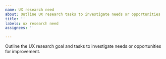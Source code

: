```yaml
---
name: UX research need
about: Outline UX research tasks to investigate needs or opportunities for improvement.
title: ''
labels: ux research need
assignees: ''

---
```


Outline the UX research goal and tasks to investigate needs or opportunities for improvement.
